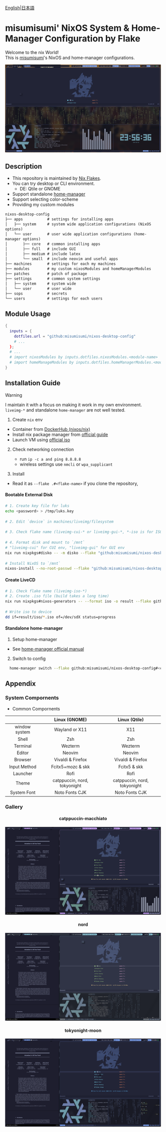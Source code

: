 [English](./README.md)|[日本語](./README-ja.md)

# misumisumi' NixOS System & Home-Manager Configuration by Flake

Welcome to the nix World!  
This is [misumisumi](https://github.com/misumisumi)'s NixOS and home-manager configurations.

![thumbnail](./assets/thumbnail.png)

## Description

- This repository is maintained by [Nix Flakes](https://nixos.wiki/wiki/Flakes).
- You can try desktop or CLI environment.
  - DE: Qtile or GNOME
- Support standalone [home-manager](https://github.com/nix-community/home-manager)
- Support selecting color-scheme
- Providing my custom modules

```
nixos-desktop-config
├── apps           # settings for installing apps
│   ├── system     # system wide application configurations (NixOS options)
│   └── user       # user wide application configurations (home-manager options)
│       ├── core   # common installing apps
│       ├── full   # include GUI
│       ├── medium # include latex
│       └── small  # include neovim and useful apps
├── machines       # settings for each my machines
├── modules        # my custom nixosModules and homeManagerModules
├── patches        # patch of package
├── settings       # common system settings
│   ├── system     # system wide
│   └── user       # user wide
├── sops           # secrets
└── users          # settings for each users
```

## Module Usage

```nix
{
  inputs = {
    dotfiles.url = "github:misumisumi/nixos-desktop-config"
    # ...
  };
  # ...
  # import nixosModules by inputs.dotfiles.nixosModules.<module-name>
  # import homeManageModules by inputs.dotfiles.homeManagerModules.<module-name>
}
```

## Installation Guide

> [!WARNING]  
> I maintain it with a focus on making it work in my own environment.  
> `liveimg-*` and standalone `home-manager` are not well tested.

1. Create `nix` env

- Container from [DockerHub (nixos/nix)](https://hub.docker.com/r/nixos/nix/tags)
- Install nix package manager from [official guide](https://nixos.org/download)
- Launch VM using [official iso](https://nixos.org/download)

2. Check networking connection

   - run `ip -c a and ping 8.8.8.8`
   - wireless settings use `nmcli` or `wpa_supplicant`

3. Install

- Read it as `--flake .#<flake-name>` if you clone the repository,

#### Bootable External Disk

```sh
# 1. Create key file for luks
echo <password> > /tmp/luks.key

# 2. Edit `device` in machines/liveimg/filesystem

# 3. Check flake name (liveimg-cui-* or liveimg-gui-*, *-iso is for ISO creation, not use here)

# 4. Format disk and mount to `/mnt`
# "liveimg-cui" for CUI env, "liveimg-gui" for GUI env
nix run nixpkgs#disko -- -m disko --flake "github:misumisumi/nixos-desktop-config#<flake-name>"

# Install NixOS to `/mnt`
nixos-install --no-root-passwd --flake "github:misumisumi/nixos-desktop-config#<flake-name>"
```

#### Create LiveCD

```sh
# 1. Check flake name (liveimg-iso-*)
# 2. Create .iso file (build takes a long time)
nix run nixpkgs#nixos-generators -- --format iso -o result --flake github:misumisumi/nixos-desktop-config#<flake-name>

# Write iso to device
dd if=result/iso/*.iso of=/dev/sdX status=progress
```

#### Standalone home-manager

1. Setup home-manager

- See [home-manager official manual](https://nix-community.github.io/home-manager/index.xhtml#sec-install-standalone)

2. Switch to config

```sh
  home-manager switch --flake github:misumisumi/nixos-desktop-config#<core or small or medium or full>
```

## Appendix

### System Compornents

- Common Compornents

|               |        Linux (GNOME)         |        Linux (Qtile)         |
| :-----------: | :--------------------------: | :--------------------------: |
| window system |        Wayland or X11        |             X11              |
|     Shell     |             Zsh              |             Zsh              |
|   Terminal    |           Wezterm            |           Wezterm            |
|    Editor     |            Neovim            |            Neovim            |
|    Browser    |      Vivaldi & Firefox       |      Vivaldi & Firefox       |
| Input Method  |      Fcitx5+mozc & skk       |         Fcitx5 & skk         |
|   Launcher    |             Rofi             |             Rofi             |
|     Theme     | catppuccin, nord, tokyonight | catppuccin, nord, tokyonight |
|  System Font  |        Noto Fonts CJK        |        Noto Fonts CJK        |

### Gallery

<h4 align="center">catppuccin-macchiato</h4>

![catppuccin-macchiato](./assets/catppuccin-macchiato.png)

<h4 align="center">nord</h4>

![nord](./assets/nord.png)

<h4 align="center">tokyonight-moon</h4>

![tokyonight-moon](./assets/tokyonight-moon.png)
